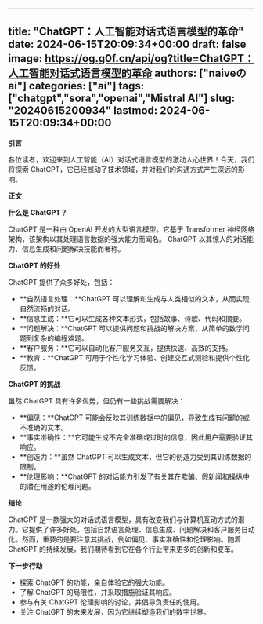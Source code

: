 
---
title: "ChatGPT：人工智能对话式语言模型的革命"
date: 2024-06-15T20:09:34+00:00
draft: false
image: https://og.g0f.cn/api/og?title=ChatGPT：人工智能对话式语言模型的革命
authors: ["naiveのai"]
categories: ["ai"]
tags: ["chatgpt","sora","openai","Mistral AI"]
slug: "20240615200934"
lastmod: 2024-06-15T20:09:34+00:00
---
**引言**

各位读者，欢迎来到人工智能（AI）对话式语言模型的激动人心世界！今天，我们将探索 ChatGPT，它已经撼动了技术领域，并对我们的沟通方式产生深远的影响。

**正文**

**什么是 ChatGPT？**

ChatGPT 是一种由 OpenAI 开发的大型语言模型。它基于 Transformer 神经网络架构，该架构以其处理语言数据的强大能力而闻名。 ChatGPT 以其惊人的对话能力、信息生成和问题解决技能而著称。

**ChatGPT 的好处**

ChatGPT 提供了众多好处，包括：

* **自然语言处理：**ChatGPT 可以理解和生成与人类相似的文本，从而实现自然流畅的对话。
* **信息生成：**它可以生成各种文本形式，包括故事、诗歌、代码和摘要。
* **问题解决：**ChatGPT 可以提供问题和挑战的解决方案，从简单的数学问题到复杂的编程难题。
* **客户服务：**它可以自动化客户服务交互，提供快速、高效的支持。
* **教育：**ChatGPT 可用于个性化学习体验、创建交互式测验和提供个性化反馈。

**ChatGPT 的挑战**

虽然 ChatGPT 具有许多优势，但仍有一些挑战需要解决：

* **偏见：**ChatGPT 可能会反映其训练数据中的偏见，导致生成有问题的或不准确的文本。
* **事实准确性：**它可能生成不完全准确或过时的信息，因此用户需要验证其响应。
* **创造力：**虽然 ChatGPT 可以生成文本，但它的创造力受到其训练数据的限制。
* **伦理影响：**ChatGPT 的对话能力引发了有关其在欺骗、假新闻和操纵中的潜在用途的伦理问题。

**结论**

ChatGPT 是一款强大的对话式语言模型，具有改变我们与计算机互动方式的潜力。它提供了许多好处，包括自然语言处理、信息生成、问题解决和客户服务自动化。然而，重要的是要注意其挑战，例如偏见、事实准确性和伦理影响。随着 ChatGPT 的持续发展，我们期待看到它在各个行业带来更多的创新和变革。

**下一步行动**

* 探索 ChatGPT 的功能，亲自体验它的强大功能。
* 了解 ChatGPT 的局限性，并采取措施验证其响应。
* 参与有关 ChatGPT 伦理影响的讨论，并倡导负责任的使用。
* 关注 ChatGPT 的未来发展，因为它继续塑造我们的数字世界。